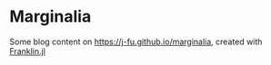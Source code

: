 Marginalia
==========

Some blog content on https://j-fu.github.io/marginalia, created with [Franklin.jl](https://github.com/tlienart/Franklin.jl)

